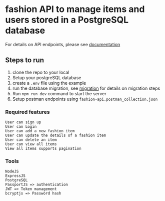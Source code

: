 
# fashion API to manage items and users stored in a PostgreSQL database

For details on API endpoints, please see [documentation](https://documenter.getpostman.com/view/23964059/2s8YCbob9i) 

## Steps to run
   1. clone the repo to your local
   2. Setup your postgreSQL database
   3. create a `.env` file using the example
   4. run the database migration, see [migration](./MIGRATIONS.md) for details on migration steps
   5. Run `npm run dev` command to start the server
   6. Setup postman endpoints using `fashion-api.postman_collection.json`

### Required features
    User can sign up
    User can Login
    User can add a new fashion item
    User can update the details of a fashion item
    User can delete an item
    User can view all items
    View all items supports pagination

### Tools
    NodeJS
    ExpressJS
    PostgreSQL
    PassportJS => authentication
    JWT => Token management
    bcryptjs => Password hash
